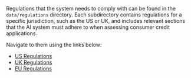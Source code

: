 Regulations that the system needs to comply with can be found in the `data/regulations` directory. Each subdirectory contains regulations for a specific jurisdiction, such as the US or UK, and includes relevant sections that the AI system must adhere to when assessing consumer credit applications.

Navigate to them using the links below:
- [US Regulations](us/README.md)
- [UK Regulations](uk/README.md)
- [EU Regulations](eu/README.md)
